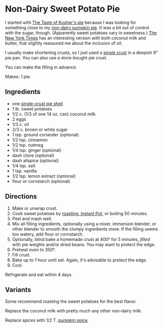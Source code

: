 [thanksgiving]: ../indices/thanksgiving.html

# Non-Dairy Sweet Potato Pie

I started with [The Taste of Kosher's pie](https://www.thetasteofkosher.com/dairy-free-sweet-potato-pie/#mv-creation-164-jtr) because I was looking for something close to my [non-dairy pumpkin pie](../pie/nonDairyPumpkin.md).  It was a  bit out of control with the sugar, though.  (Apparently sweet potatoes vary in sweetness.)  [The New York Times](https://cooking.nytimes.com/recipes/1013361-coconut-sweet-potato-pie-with-spiced-crust) has an interesting version with both coconut milk and butter, that slightly reassured me about the inclusion of oil.

I usually make shortening crusts, so I just used a [single crust](../pie/crust.md) in a deepish 9" pie pan.  You can also use a store-bought pie crust.

You can make the filling in advance.

Makes: 1 pie.

## Ingredients

* one [single-crust pie shell](../pie/crust.md)
* 1 lb. sweet potatoes
* 1/2 c. (1/3 of one 14 oz. can) coconut milk
* 2 eggs
* 1/3 c. oil
* 2/3 c. brown or white sugar
* 1 tsp. ground coriander (optional)
* 1/2 tsp. cinnamon
* 1/2 tsp. nutmeg
* 1/4 tsp. ginger (optional)
* dash clove (optional)
* dash allspice (optional)
* 1/4 tsp. salt
* 1 tsp. vanilla
* 1/2 tsp. lemon extract (optional)
* flour or cornstarch (optional)

## Directions

1. Make or unwrap crust.
2. Cook sweet potatoes by [roasting, Instant Pot](../roots/roastedSweetPotatoes.md), or boiling 50 minutes.
3. Peel and mash well.
4. Mix all filling ingredients, optionally using a mixer, immersion blender, or other blender to smooth the clumpy ingredients more.  If the filling seems too watery, add flour or cornstarch.
3. Optionally, blind bake a homemade crust at 400° for 5 minutes, *filled* with pie weights and/or dried beans.  You may want to protect the edge.
4. Preheat oven to 350°.
5. Fill crust.  
6. Bake up to 1 hour until set.  Again, it's advisable to protect the edge.
7. Cool.

Refrigerate and eat within 4 days.

## Variants

Some recommend roasting the sweet potatoes for the best flavor.

Replace the coconut milk with pretty much any other non-dairy milk.

Replace spices with 1/2 T. [pumpkin spice](../appetizers/pumpkinSpice.md).
